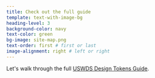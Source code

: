 ```yaml
---
title: Check out the full guide
template: text-with-image-bg
heading-level: 3
background-color: navy
text-color: green
bg-image: site-map.png
text-order: first # first or last
image-alignment: right # left or right
---
```


Let's walk through the full [USWDS Design Tokens Guide](https://bixal.github.io/uswds-design-tokens-guide/).